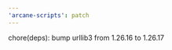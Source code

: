 ```yaml
---
'arcane-scripts': patch
---
```


<!-- markdownlint-disable MD041 -->chore(deps): bump urllib3 from 1.26.16 to 1.26.17
